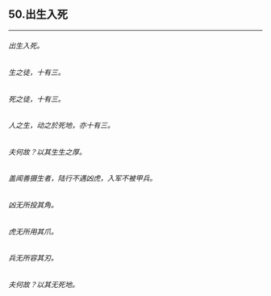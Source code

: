 ## 50.出生入死
---


###### 出生入死。

###### 生之徒，十有三。

###### 死之徒，十有三。

###### 人之生，动之於死地，亦十有三。

###### 夫何故？以其生生之厚。

###### 盖闻善摄生者，陆行不遇凶虎，入军不被甲兵。

###### 凶无所投其角。

###### 虎无所用其爪。

###### 兵无所容其刃。

###### 夫何故？以其无死地。

######  

